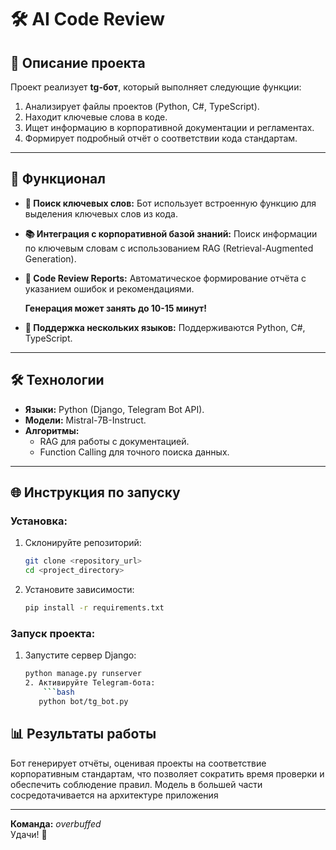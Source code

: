 # 🛠️ **AI Code Review**

## 💼 **Описание проекта**

Проект реализует **tg-бот**, который выполняет следующие функции:

1. Анализирует файлы проектов (Python, C#, TypeScript).
2. Находит ключевые слова в коде.
3. Ищет информацию в корпоративной документации и регламентах.
4. Формирует подробный отчёт о соответствии кода стандартам.

---

## 🚀 **Функционал**

- **🔑 Поиск ключевых слов:**
  Бот использует встроенную функцию для выделения ключевых слов из кода.

- **📚 Интеграция с корпоративной базой знаний:**
  Поиск информации по ключевым словам с использованием RAG (Retrieval-Augmented Generation).

- **🧾 Code Review Reports:**
  Автоматическое формирование отчёта с указанием ошибок и рекомендациями.

  **Генерация может занять до 10-15 минут!**

- **🤖 Поддержка нескольких языков:**
  Поддерживаются Python, C#, TypeScript.

---

## 🛠️ **Технологии**

- **Языки:** Python (Django, Telegram Bot API).
- **Модели:** Mistral-7B-Instruct.
- **Алгоритмы:**
    - RAG для работы с документацией.
    - Function Calling для точного поиска данных.

---

## 🌐 **Инструкция по запуску**

### Установка:

1. Склонируйте репозиторий:
   ```bash
   git clone <repository_url>
   cd <project_directory>
2. Установите зависимости:
    ```bash
   pip install -r requirements.txt

### Запуск проекта:

1. Запустите сервер Django:
   ```bash
   python manage.py runserver
   2. Активируйте Telegram-бота:
       ```bash
      python bot/tg_bot.py

## 📊 **Результаты работы**

Бот генерирует отчёты, оценивая проекты на соответствие корпоративным стандартам, что позволяет сократить время проверки
и обеспечить соблюдение правил. Модель в большей части сосредотачивается на архитектуре приложения

---

**Команда:** *overbuffed*  
Удачи! 🚀
